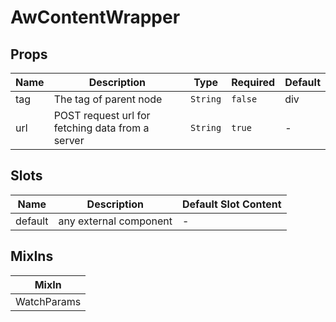 # AwContentWrapper

## Props

<!-- @vuese:AwContentWrapper:props:start -->
|Name|Description|Type|Required|Default|
|---|---|---|---|---|
|tag|The tag of parent node|`String`|`false`|div|
|url|POST request url for fetching data from a server|`String`|`true`|-|

<!-- @vuese:AwContentWrapper:props:end -->






## Slots

<!-- @vuese:AwContentWrapper:slots:start -->
|Name|Description|Default Slot Content|
|---|---|---|
|default|any external component|-|

<!-- @vuese:AwContentWrapper:slots:end -->






## MixIns

<!-- @vuese:AwContentWrapper:mixIns:start -->
|MixIn|
|---|
|WatchParams|

<!-- @vuese:AwContentWrapper:mixIns:end -->


